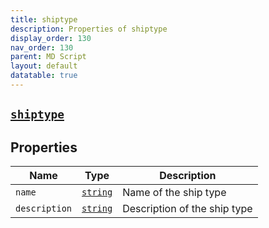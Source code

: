 ```yaml
---
title: shiptype
description: Properties of shiptype
display_order: 130
nav_order: 130
parent: MD Script
layout: default
datatable: true
---
```


##  [`shiptype`](./shiptype.html) 


## Properties

| Name | Type | Description |
|------|------|-------------|
| `name` | [`string`](./string.html) | Name of the ship type |
| `description` | [`string`](./string.html) | Description of the ship type |



